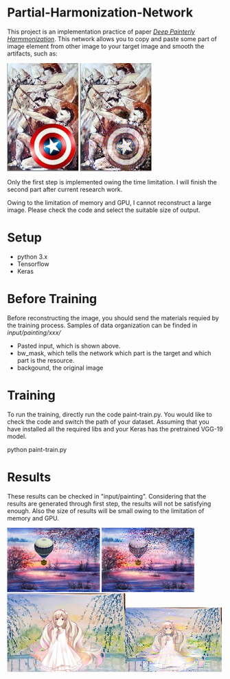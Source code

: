 # Partial-Harmonization-Network

This project is an implementation practice of paper [*Deep Painterly Harmmonization*](https://arxiv.org/pdf/1804.03189.pdf). This network allows you to copy and paste some part of image element from other image to your target image and smooth the artifacts, such as:

![0](input/painting/shield/input.jpg) ![1](input/painting/shield/result_at_iteration_149.png)

Only the first step is implemented owing the time limitation. I will finish the second part after current research work.

Owing to the limitation of memory and GPU, I cannot reconstruct a large image. Please check the code and select the suitable size of output.

# Setup
  * python 3.x
  * Tensorflow
  * Keras

# Before Training
  Before reconstructing the image, you should send the materials requied by the training process. Samples of data organization can be finded in *input/painting/xxx/*
  * Pasted input, which is shown above.
  * bw_mask, which tells the network which part is the target and which part is the resource.
  * backgound, the original image

# Training
 To run the training, directly run the code paint-train.py. You would like to check the code and switch the path of your dataset. 
 Assuming that you have installed all the required libs and your Keras has the pretrained VGG-19 model.
 
 python paint-train.py
 
# Results
  These results can be checked in "input/painting". Considering that the results are generated through first step, the results will not be satisfying enough. Also the size of results will be small owing to the limitation of memory and GPU.
  
  
  ![2](input/painting/balloon1/input.jpg) ![3](input/painting/balloon1/result.jpg)
  ![4](input/painting/campus/input.jpg)![5](input/painting/campus/result.jpg)
